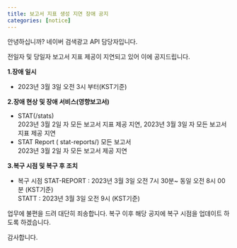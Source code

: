 ```yaml
---
title: 보고서 지표 생성 지연 장애 공지
categories: [notice]
---
```


안녕하십니까? 네이버 검색광고 API 담당자입니다.

전일자 및 당일자 보고서 지표 제공이 지연되고 있어 이에 공지드립니다. 

**1.장애 일시** <br>
   * 2023년 3월 3일 오전 3시 부터(KST기준)
   

**2.장애 현상 및 장애 서비스(영향보고서)** <br>  
*  STAT(/stats) <br>
2023년 3월 2일 자 모든 보고서 지표 제공 지연, 
2023년 3월 3일 자 모든 보고서 지표 제공 지연
  * STAT Report ( stat-reports/) 모든 보고서<br>
   2023년 3월 2일 자 모든 보고서 제공 지연 <br>  
   

**3.복구 시점 및 복구 후 조치** 
   
  * 복구 시점 
  STAT-REPORT : 2023년 3월 3일 오전 7시 30분~ 동일 오전 8시 00분 (KST기준)<br>
  STATT : 2023년 3월 3일 오전 9시 (KST기준)<br>

업무에 불편을 드려 대단히 죄송합니다. 복구 이후 해당 공지에 복구 시점을 업데이트 하도록 하겠습니다. 

감사합니다. 
